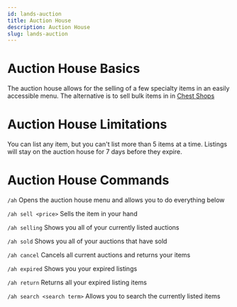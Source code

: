 ```yaml
---
id: lands-auction
title: Auction House
description: Auction House
slug: lands-auction
---
```


# Auction House Basics
The auction house allows for the selling of a few specialty items in an easily accessible menu. The alternative is to sell bulk items in in [Chest Shops](https://rackmc.net/docs/Lands/lands-chestshops)

# Auction House Limitations
You can list any item, but you can't list more than 5 items at a time. Listings will stay on the auction house for 7 days before they expire.

# Auction House Commands
`/ah` Opens the auction house menu and allows you to do everything below

`/ah sell <price>` Sells the item in your hand

`/ah selling` Shows you all of your currently listed auctions

`/ah sold` Shows you all of your auctions that have sold

`/ah cancel` Cancels all current auctions and returns your items

`/ah expired` Shows you your expired listings

`/ah return` Returns all your expired listing items

`/ah search <search term>` Allows you to search the currently listed items
